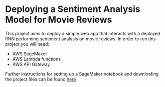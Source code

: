 # Deploying a Sentiment Analysis Model for Movie Reviews

This project aims to deploy a simple web app that interacts with a deployed RNN performing sentiment analysis on movie reviews. In order to run this project you will need:

* AWS SageMaker
* AWS Lambda functions
* AWS API Gateway

Further instructions for setting up a SageMaker notebook and downloafing the project files can be found [here](https://github.com/udacity/sagemaker-deployment/tree/master/README.md)
